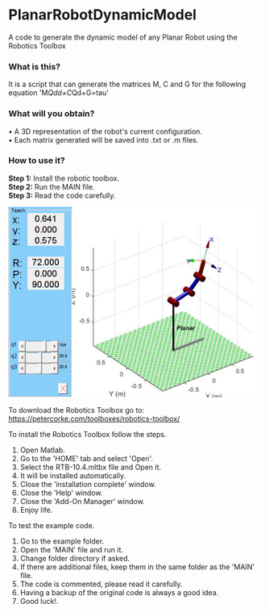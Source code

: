 # PlanarRobotDynamicModel
A code to generate the dynamic model of any Planar Robot using the Robotics Toolbox

### **What is this?**
It is a script that can generate the matrices M, C and G for the following equation 'M*Qdd+C*Qd+G=tau'
### **What will you obtain?**
• A 3D representation of the robot's current configuration.\
• Each matrix generated will be saved into .txt or .m files.
### **How to use it?**
**Step 1:** Install the robotic toolbox.\
**Step 2:** Run the MAIN file.\
**Step 3:** Read the code carefully.

![grab-landing-page](https://github.com/BedollaDavid/PlanarRobotDynamicModel/blob/main/planar.jpg)


To download the Robotics Toolbox go to:
https://petercorke.com/toolboxes/robotics-toolbox/

To install the Robotics Toolbox follow the steps.
1. Open Matlab.
2. Go to the 'HOME' tab and select 'Open'.
3. Select the RTB-10.4.mltbx file and Open it.
4. It will be installed automatically.
5. Close the 'installation complete' window.
6. Close the 'Help' window.
7. Close the 'Add-On Manager' window.
8. Enjoy life.

To test the example code.
1. Go to the example folder.
2. Open the 'MAIN' file and run it.
3. Change folder directory if asked.
4. If there are additional files, keep them in the same folder as the 'MAIN' file.
5. The code is commented, please read it carefully.
6. Having a backup of the original code is always a good idea.
7. Good luck!.
